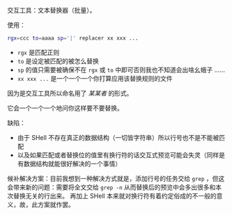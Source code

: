 交互工具：文本替换器（批量）。

使用：

~~~ sh
rgx=ccc to=aaaa sp='|' replacer xx xxx ...
~~~

- `rgx` 是匹配正则
- `to` 是设定被匹配的被怎么替换
- `sp` 的值只需要被确保不在 `rgx` 或 `to` 中即可否则我也不知道会出啥幺蛾子 ……
- `xx xxx ...` 是一个一个一个你打算应用该替换规则的文件

因为是交互工具所以命名用了 *某某者* 的形式。

它会一个一个一个地问你这样要不要替换。

缺陷：

- 由于 SHell 不存在真正的数据结构（一切皆字符串）所以行号也不是不能被匹配
- 以及如果匹配或者替换位的值里有换行符的话交互式预览可能会失灵（同样是有数据结构就能很好解决的一个事情）

候补解决方案：目前我想到一种解决方式就是，添加行号的任务交给 `grep` ，但这会带来新的问题：需要将全文交给 `grep -n` 从而替换后的预览中会多出很多和本次替换无关的行出来。
再加上 SHell 本来就对换行符有着约定俗成的不一般的意义，故，此方案就作罢。
